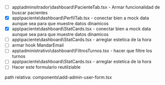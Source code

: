 - [ ] app\adminsitrador\dashboard\PacienteTab.tsx - Armar funcionalidad de buscar pacientes
- [x] app\paciente\dashboard\PerfilTab.tsx - conectar bien a mock data aunque sea para que muestre datos dinamicos
- [x] app\paciente\dashboard\StatCards.tsx - conectar bien a mock data aunque sea para que muestre datos dinamicos
- [ ] app\paciente\dashboard\StatCards.tsx - arreglar estetica de la hora 
- [ ] armar hook MandarEmail
- [ ] app\administrativo\dashboard\FiltrosTurnos.tsx - hacer que filtre los turnos
- [ ] app\paciente\dashboard\StatCards.tsx - arreglar estetica de la hora
- [ ] Hacer este formulario reutilziable

path relativa: components\add-admin-user-form.tsx
